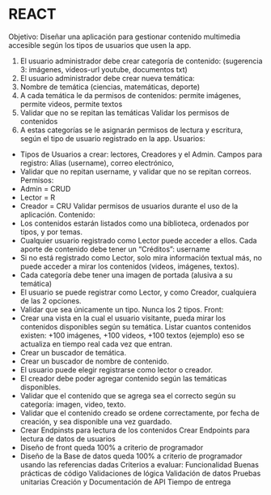 # REACT


Objetivo:
Diseñar una aplicación para gestionar contenido multimedia accesible según los tipos de usuarios que usen la app.
1. El usuario administrador debe crear categoría de contenido: (sugerencia 3: imágenes, videos-url youtube, documentos txt)
2. El usuario administrador debe crear nueva temática:
3. Nombre de temática (ciencias, matemáticas, deporte)
4. A cada temática le da permisos de contenidos: permite imágenes, permite videos, permite textos
5. Validar que no se repitan las temáticas Validar los permisos de contenidos
6. A estas categorías se le asignarán permisos de lectura y escritura, según el tipo de usuario
registrado en la app.
Usuarios:
- Tipos de Usuarios a crear: lectores, Creadores y el Admin. Campos para registro: Alias (username), correo electrónico,
- Validar que no repitan username, y validar que no se repitan correos.
Permisos:
- Admin = CRUD
- Lector = R
- Creador = CRU
Validar permisos de usuarios durante el uso de la aplicación.
Contenido:
- Los contenidos estarán listados como una biblioteca, ordenados por tipos, y por temas.
- Cualquier usuario registrado como Lector puede acceder a ellos. Cada aporte de contenido debe
tener un “Créditos”: username
- Si no está registrado como Lector, solo mira información textual más, no puede acceder a mirar
los contenidos (videos, imágenes, textos).
- Cada categoría debe tener una imagen de portada (alusiva a su temática)
- El usuario se puede registrar como Lector, y como Creador, cualquiera de las 2 opciones.
- Validar que sea únicamente un tipo. Nunca los 2 tipos.
 Front:
- Crear una vista en la cual el usuario visitante, pueda mirar los contenidos disponibles según su temática. Listar cuantos contenidos existen: +100 imágenes, +100 videos, +100 textos (ejemplo) eso se actualiza en tiempo real cada vez que entran.
- Crear un buscador de temática.
- Crear un buscador de nombre de contenido.
- El usuario puede elegir registrarse como lector o creador.
- El creador debe poder agregar contenido según las temáticas disponibles.
- Validar que el contenido que se agrega sea el correcto según su categoría: imagen, video, texto.
- Validar que el contenido creado se ordene correctamente, por fecha de creación, y sea
disponible una vez guardado.
- Crear Endpinsts para lectura de los contenidos Crear Endpoints para lectura de datos de usuarios
- Diseño de front queda 100% a criterio de programador
- Diseño de la Base de datos queda 100% a criterio de programador usando las referencias dadas
Criterios a evaluar:
Funcionalidad
Buenas prácticas de código Validaciones de lógica
Validación de datos
Pruebas unitarias
Creación y Documentación de API Tiempo de entrega
